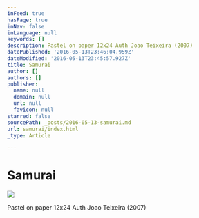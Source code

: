 ```yaml
---
inFeed: true
hasPage: true
inNav: false
inLanguage: null
keywords: []
description: Pastel on paper 12x24 Auth Joao Teixeira (2007)
datePublished: '2016-05-13T23:46:04.959Z'
dateModified: '2016-05-13T23:45:57.927Z'
title: Samurai
author: []
authors: []
publisher:
  name: null
  domain: null
  url: null
  favicon: null
starred: false
sourcePath: _posts/2016-05-13-samurai.md
url: samurai/index.html
_type: Article

---
```

# Samurai
![](https://the-grid-user-content.s3-us-west-2.amazonaws.com/3c12633f-245b-455f-b7d2-3e3172caaa8e.jpg)

Pastel on paper 12x24 Auth Joao Teixeira (2007)